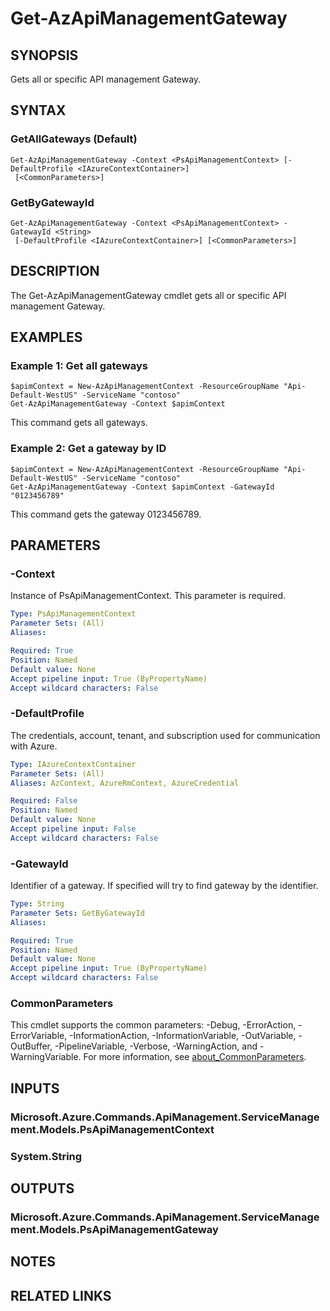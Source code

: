 ﻿---
external help file: Microsoft.Azure.PowerShell.Cmdlets.ApiManagement.ServiceManagement.dll-Help.xml
Module Name: Az.ApiManagement
online version: https://docs.microsoft.com/powershell/module/az.apimanagement/get-azapimanagementgateway
schema: 2.0.0
---

# Get-AzApiManagementGateway

## SYNOPSIS
Gets all or specific API management Gateway.

## SYNTAX

### GetAllGateways (Default)
```
Get-AzApiManagementGateway -Context <PsApiManagementContext> [-DefaultProfile <IAzureContextContainer>]
 [<CommonParameters>]
```

### GetByGatewayId
```
Get-AzApiManagementGateway -Context <PsApiManagementContext> -GatewayId <String>
 [-DefaultProfile <IAzureContextContainer>] [<CommonParameters>]
```

## DESCRIPTION
The Get-AzApiManagementGateway cmdlet gets all or specific API management Gateway.

## EXAMPLES

### Example 1: Get all gateways
```
$apimContext = New-AzApiManagementContext -ResourceGroupName "Api-Default-WestUS" -ServiceName "contoso"
Get-AzApiManagementGateway -Context $apimContext
```

This command gets all gateways.

### Example 2: Get a gateway by ID
```
$apimContext = New-AzApiManagementContext -ResourceGroupName "Api-Default-WestUS" -ServiceName "contoso"
Get-AzApiManagementGateway -Context $apimContext -GatewayId "0123456789"
```

This command gets the gateway 0123456789.

## PARAMETERS

### -Context
Instance of PsApiManagementContext.
This parameter is required.

```yaml
Type: PsApiManagementContext
Parameter Sets: (All)
Aliases:

Required: True
Position: Named
Default value: None
Accept pipeline input: True (ByPropertyName)
Accept wildcard characters: False
```

### -DefaultProfile
The credentials, account, tenant, and subscription used for communication with Azure.

```yaml
Type: IAzureContextContainer
Parameter Sets: (All)
Aliases: AzContext, AzureRmContext, AzureCredential

Required: False
Position: Named
Default value: None
Accept pipeline input: False
Accept wildcard characters: False
```

### -GatewayId
Identifier of a gateway.
If specified will try to find gateway by the identifier.

```yaml
Type: String
Parameter Sets: GetByGatewayId
Aliases:

Required: True
Position: Named
Default value: None
Accept pipeline input: True (ByPropertyName)
Accept wildcard characters: False
```

### CommonParameters
This cmdlet supports the common parameters: -Debug, -ErrorAction, -ErrorVariable, -InformationAction, -InformationVariable, -OutVariable, -OutBuffer, -PipelineVariable, -Verbose, -WarningAction, and -WarningVariable. For more information, see [about_CommonParameters](http://go.microsoft.com/fwlink/?LinkID=113216).

## INPUTS

### Microsoft.Azure.Commands.ApiManagement.ServiceManagement.Models.PsApiManagementContext
### System.String
## OUTPUTS

### Microsoft.Azure.Commands.ApiManagement.ServiceManagement.Models.PsApiManagementGateway
## NOTES

## RELATED LINKS
